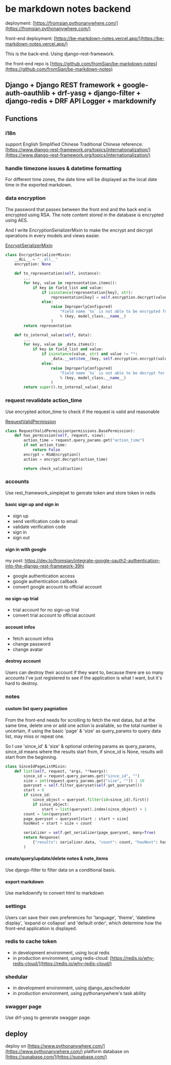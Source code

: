 # be markdown notes backend

deployment: [https://fromsian.pythonanywhere.com/](https://fromsian.pythonanywhere.com/)

front-end deployment: [https://be-markdown-notes.vercel.app/](https://be-markdown-notes.vercel.app/)

This is the back-end. Using django-rest-framework.

the front-end repo is [https://github.com/fromSian/be-markdown-notes](https://github.com/fromSian/be-markdown-notes)

## Django + Django REST framework + google-auth-oauthlib + drf-yasg + django-filter + django-redis + DRF API Logger + markdownify

## Functions

### i18n

support English Simplified Chinese Traditional Chinese
reference: [https://www.django-rest-framework.org/topics/internationalization/](https://www.django-rest-framework.org/topics/internationalization/)

### handle timezone issues & datetime formatting

For different time zones, the date time will be displayed as the local date time in the exported markdown.

### data encryption

The password that passes between the front end and the back end is encrypted using RSA. The note content stored in the database is encrypted using AES.

And I write EncryptionSerializerMixin to make the encrypt and decrypt operations in every models and views easier.

[EncryptSerializerMixin](./utils/serializers.py)

```python
class EncryptSerializerMixin:
    __ALL__ = "__all__"
    encryption: None

    def to_representation(self, instance):
        ...
        for key, value in representation.items():
            if key in field_list and value:
                if isinstance(representation[key], str):
                    representation[key] = self.encryption.decrypt(value)
                else:
                    raise ImproperlyConfigured(
                        "Field name `%s` is not able to be encrypted for model `%s`."
                        % (key, model_class.__name__)
                    )
        return representation

    def to_internal_value(self, data):
        ...
        for key, value in _data.items():
            if key in field_list and value:
                if isinstance(value, str) and value != "":
                    _data.__setitem__(key, self.encryption.encrypt(value))
                else:
                    raise ImproperlyConfigured(
                        "Field name `%s` is not able to be decrypt for model `%s`."
                        % (key, model_class.__name__)
                    )
        return super().to_internal_value(_data)

```

### request revalidate action_time

Use encrypted action_time to check if the request is valid and reasonable

[RequestValidPermission](./utils/permission.py)

```py
class RequestValidPermission(permissions.BasePermission):
    def has_permission(self, request, view):
        action_time = request.query_params.get("action_time")
        if not action_time:
            return False
        encrypt = RSAEncryption()
        action = encrypt.decrypt(action_time)

        return check_valid(action)
```

### accounts

Use rest_framework_simplejwt to genrate token and store token in redis

#### basic sign up and sign in

- sign up
- send verification code to email
- validate verification code
- sign in
- sign out

#### sign in with google

my post: [https://dev.to/fromsian/integrate-google-oauth2-authentication-into-the-django-rest-framework-39hj
](https://dev.to/fromsian/integrate-google-oauth2-authentication-into-the-django-rest-framework-39hj)

- google authentication access
- google authentication callback
- convert google account to official account

#### no sign-up trial

- trial account for no sign-up trial
- convert trial account to official account

#### account infos

- fetch account infos
- change password
- change avatar

#### destroy account

Users can destroy their account if they want to, because there are so many accounts I've just registered to see if the application is what I want, but it's hard to destroy.

### notes

#### custom list query pagniation

From the front-end needs for scrolling to fetch the rest datas, but at the same time, delete one or add one action is available, so the total number is uncertain, if using the basic 'page' & 'size' as query_params to query data list, may miss or repeat one.

So I use 'since_id' & 'size' & optional ordering params as query_params, since_id means where the results start from, if since_id is None, results will start from the beginning.

```py
class SinceIdPageListMixin:
    def list(self, request, *args, **kwargs):
        since_id = request.query_params.get("since_id", "")
        size = int(request.query_params.get("size", "")) | 10
        queryset = self.filter_queryset(self.get_queryset())
        start = 0
        if since_id:
            since_object = queryset.filter(id=since_id).first()
            if since_object:
                start = list(queryset).index(since_object) + 1
        count = len(queryset)
        page_queryset = queryset[start : start + size]
        hasNext = start + size < count

        serializer = self.get_serializer(page_queryset, many=True)
        return Response(
            {"results": serializer.data, "count": count, "hasNext": hasNext}
        )

```

#### create/query/update/delete notes & note_items

Use django-filter to filter data on a conditional basis.

#### export markdown

Use markdownify to convert html to markdown

### settings

Users can save their own preferences for 'language', 'theme', 'datetime display', 'expand or collapse' and 'default order', which determine how the front-end application is displayed.

### redis to cache token

- in development environment, using local redis
- in production environment, using redis-cloud: [https://redis.io/why-redis-cloud/](https://redis.io/why-redis-cloud/)

### shedular

- in development environment, using django_apscheduler
- in production environment, using pythonanywhere's task ability

### swagger page

Use drf-yasg to generate swagger page.

## deploy

deploy on [https://www.pythonanywhere.com/](https://www.pythonanywhere.com/) platform
database on [https://supabase.com/](https://supabase.com/)
